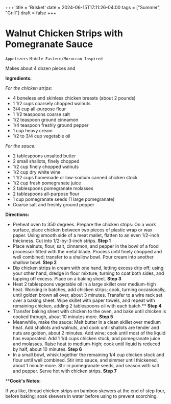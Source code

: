 +++
title = 'Brisket'
date = 2024-06-15T17:11:26-04:00
tags = ["Summer", "Grill"]
draft = false
+++
# Walnut Chicken Strips with Pomegranate Sauce

`Appetizers` `Middle Eastern/Moroccan Inspired`

Makes about 4 dozen pieces and 

**Ingredients:**

_For the chicken strips:_

- 4 boneless and skinless chicken breasts (about 2 pounds) 
- 1 1/2 cups coarsely chopped walnuts 
- 3/4 cup all-purpose flour 
- 1 1/2 teaspoons coarse salt 
- 1/2 teaspoon ground cinnamon 
- 1/4 teaspoon freshly ground pepper 
- 1 cup heavy cream 
- 1/2 to 3/4 cup vegetable oil 

_For the sauce:_

- 2 tablespoons unsalted butter 
- 2 small shallots, finely chopped 
- 1/2 cup finely chopped walnuts 
- 1/2 cup dry white wine 
- 1 1/2 cups homemade or low-sodium canned chicken stock 
- 1/2 cup fresh pomegranate juice 
- 2 tablespoons pomegranate molasses 
- 2 tablespoons all-purpose flour 
- 1 cup pomegranate seeds (1 large pomegranate) 
- Coarse salt and freshly ground pepper

**Directions:**

- Preheat oven to 350 degrees. Prepare the chicken strips: On a work surface, place chicken between two pieces of plastic wrap or wax paper. Using smooth side of a meat mallet, flatten to an even 1/2-inch thickness. Cut into 1/2-by-3-inch strips.
    **Step 1**
- Place walnuts, flour, salt, cinnamon, and pepper in the bowl of a food processor fitted with the metal blade. Process until finely chopped and well combined; transfer to a shallow bowl. Pour cream into another shallow bowl.
    **Step 2**
- Dip chicken strips in cream with one hand, letting excess drip off; using your other hand, dredge in flour mixture, turning to coat both sides, and tapping off excess. Place on a baking sheet.
    **Step 3**
- Heat 2 tablespoons vegetable oil in a large skillet over medium-high heat. Working in batches, add chicken strips; cook, turning occasionally, until golden brown all over, about 3 minutes. Transfer to a wire rack set over a baking sheet. Wipe skillet with paper towels, and repeat with remaining chicken, adding 2 tablespoons oil with each batch.**
    **Step 4**
- Transfer baking sheet with chicken to the oven, and bake until chicken is cooked through, about 10 minutes more.
    **Step 5**
- Meanwhile, make the sauce: Melt butter in a clean skillet over medium heat. Add shallots and walnuts, and cook until shallots are tender and nuts are golden, about 2 minutes. Add wine; cook until most of the liquid has evaporated. Add 1 1/4 cups chicken stock, and pomegranate juice and molasses. Raise heat to medium-high; cook until liquid is reduced by half, about 10 minutes.
    **Step 6**
- In a small bowl, whisk together the remaining 1/4 cup chicken stock and flour until well combined. Stir into sauce, and simmer until thickened, about 1 minute more. Stir in pomegranate seeds, and season with salt and pepper. Serve hot with chicken strips.
    **Step 7**

****Cook's Notes:**

If you like, thread chicken strips on bamboo skewers at the end of step four, before baking; soak skewers in water before using to prevent scorching.
